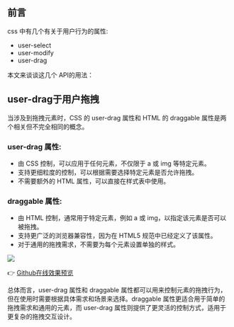 ## 前言

css 中有几个有关于用户行为的属性:

- user-select
- user-modify
- user-drag

本文来谈谈这几个 API的用法： 

## user-drag于用户拖拽

当涉及到拖拽元素时，CSS 的 user-drag 属性和 HTML 的 draggable 属性是两个相关但不完全相同的概念。

### user-drag 属性:
- 由 CSS 控制，可以应用于任何元素，不仅限于 a 或 img 等特定元素。
- 支持更细粒度的控制，可以根据需要选择特定元素是否允许拖拽。
- 不需要额外的 HTML 属性，可以直接在样式表中使用。
###  draggable 属性:
- 由 HTML 控制，通常用于特定元素，例如 a 或 img，以指定该元素是否可以被拖拽。
- 支持更广泛的浏览器兼容性，因为在 HTML5 规范中已经定义了该属性。
- 对于通用的拖拽需求，不需要为每个元素设置单独的样式。

![](https://cdn.jsdelivr.net/gh/chenxiaoyao6228/cloudimg@main/2023/user-drag.png)

👉 [Github在线效果预览](https://chenxiaoyao6228.github.io/html-preview/?https://github.com/chenxiaoyao6228/fe-notes/blob/main/HTML_CSS/_demo/user-xx/user-drag.html)

总体而言，user-drag 属性和 draggable 属性都可以用来控制元素的拖拽行为，但在使用时需要根据具体需求和场景来选择。draggable 属性更适合用于简单的拖拽需求和通用的元素，而 user-drag 属性则提供了更灵活的控制方式，适用于更复杂的拖拽交互设计。